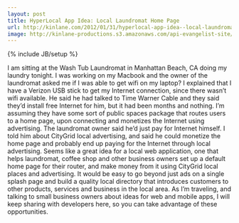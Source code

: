 ```yaml
---
layout: post
title: HyperLocal App Idea: Local Laundromat Home Page
url: http://kinlane.com/2012/01/31/hyperlocal-app-idea--local-laundromat-home-page/
image: http://kinlane-productions.s3.amazonaws.com/api-evangelist-site/blog/laundromat.JPG
---
```

{% include JB/setup %}
I am sitting at the&nbsp;Wash Tub Laundromat in Manhattan Beach, CA&nbsp;doing my laundry tonight. I was working on my Macbook and the owner of the laundromat asked me if I was able to get wifi on my laptop?
I explained that I have a Verizon USB stick to get my Internet connection, since there wasn&rsquo;t wifi available. He said he had talked to Time Warner Cable and they said they&rsquo;d install free Internet for him, but it had been months and nothing. I&rsquo;m assuming they have some sort of public spaces package that routes users to a home page, upon connecting and monetizes the Internet using advertising.
The laundromat owner said he&rsquo;d just pay for Internet himself. I told him about&nbsp;CityGrid local advertising,&nbsp;and said he could monetize the home page and probably end up paying for the Internet through local advertising.
Seems like a great idea for a local web application, one that helps laundromat, coffee shop and other business owners set up a default home page for their router, and make money from it using&nbsp;CityGrid local places and advertising.
It would be easy to go beyond just ads on a single splash page and build a quality local directory that introduces customers to other products, services and business in the local area.
As I&rsquo;m traveling, and talking to small business owners about ideas for web and mobile apps, I will keep sharing with developers here, so you can take advantage of these opportunities.